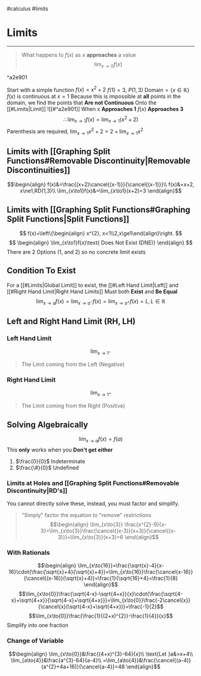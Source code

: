 #calculus 
#limits 
# Limits
---
> What happens to $f(x)$  as $x$ **approaches** a value
> $$\lim_{x\to0} f(x)$$

^a2e901

Start with a simple function $f(x)=x^{2} +2$ 
$f(1) = 3$, $P(1,3)$ $\text{Domain} = \{x \in \mathbb{R}\}$
$f(x)$ is continuous at $x=1$
Because this is impossible at **all** points in the domain, we find the points that **Are not Continuous**
Onto the [[#Limits|Limit]]
![[#^a2e901]]
When x **Approaches 1** $f(x)$ **Approaches 3**
$$\therefore \lim_{x\to1}f(x)=\lim_{x\to1}(x^{2}+2)$$
Parenthesis are required, $\lim_{x\to1}x^2+2=2+\lim_{x\to1}x^{2}$ 

## Limits with [[Graphing Split Functions#Removable Discontinuity|Removable Discontinuities]]
$$\begin{align}
f(x)&=\frac{(x+2)\cancel{(x-1)}}{\cancel{(x-1)}}\\
f(x)&=x+2, x\ne1,RD(1,3)\\
\lim_{x\to1}f(x)&=\lim_{x\to1}(x+2)=3
\end{align}$$
## Limits with [[Graphing Split Functions#Graphing Split Functions|Split Functions]]
$$
f(x)=\left\{\begin{align} x^{2}, x<1\\2,x\ge1\end{align}\right.
$$$$
\begin{align}
\lim_{x\to1}f(x)\text{ Does Not Exist (DNE)}
\end{align}
$$
There are 2 Options (1, and 2) so no concrete limit exists
## Condition To Exist
For a [[#Limits|Global Limit]] to exist, the [[#Left Hand Limit|Left]] and [[#Right Hand Limit|Right Hand Limits]] Must both **Exist** and **Be Equal**
$$\lim_{x\to a}f(x)=\lim_{x\to a^{-}}f(x)=\lim_{x\to a^{+}}f(x)=L, L\in\mathbb{R}$$
## Left and Right Hand Limit (RH, LH)
### Left Hand Limit
$$\lim_{x\to1^{-}}$$
> The Limit coming from the Left (Negative)
### Right Hand Limit
$$\lim_{x\to1^{+}}$$
> The Limit coming from the Right (Positive)

## Solving Algebraically
$$\lim_{x\to a}f(x)=f(a)$$
This **only** works when you **Don't get either**
1. $\frac{0}{0}$ Indeterminate
2. $\frac{\#}{0}$ Undefined
### Limits at Holes and [[Graphing Split Functions#Removable Discontinuity|RD's]]
You cannot directly solve these, instead, you must factor and simplify.
> "Simply" factor the equation to "remove" restrictions
> $$\begin{align}
\lim_{x\to{3}} \frac{x^{2}-9}{x-3}=\lim_{x\to{3}}\frac{\cancel{(x-3)}(x+3)}{\cancel{(x-3)}}=\lim_{x\to{3}}(x+3)=6
\end{align}$$
### With Rationals
$$\begin{align}
\lim_{x\to{16}}=\frac{\sqrt{x}-4}{x-16}\cdot{\frac{\sqrt{x}+4}{\sqrt{x}+4}}=\lim_{x\to{16}}\frac{\cancel{x-16}}{\cancel{(x-16)}(\sqrt{x}+4)}=\frac{1}{\sqrt{16}+4}=\frac{1}{8}
\end{align}$$
$$\lim_{x\to{0}}\frac{\sqrt{4-x}-\sqrt{4+x}}{x}\cdot{\frac{\sqrt{4-x}+\sqrt{4+x}}{\sqrt{4-x}+\sqrt{4+x}}}=\lim_{x\to{0}}\frac{-2\cancel{x}}{\cancel{x}(\sqrt{4-x}+\sqrt{4+x})}=\frac{-1}{2}$$
$$\lim_{x\to{0}}\frac{\frac{1}{(2+x)^{2}}-\frac{1}{4}}{x}$$ Simplify into one fraction
### Change of Variable
$$\begin{align}
\lim_{x\to{0}}&\frac{(4+x)^{3}-64}{x}\\
\text{Let }a&=x+4\\
\lim_{a\to{4}}&\frac{a^{3}-64}{a-4}\\
=\lim_{a\to{4}}&\frac{\cancel{(a-4)}(a^{2}+4a+16)}{\cancel{a-4}}=48
\end{align}$$
